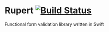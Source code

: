 # Rupert [![Build Status](https://travis-ci.com/josefdolezal/rupert.svg?token=AxpSW7yys3aiQpPG9zMW&branch=master)](https://travis-ci.com/josefdolezal/rupert) 
Functional form validation library written in Swift
